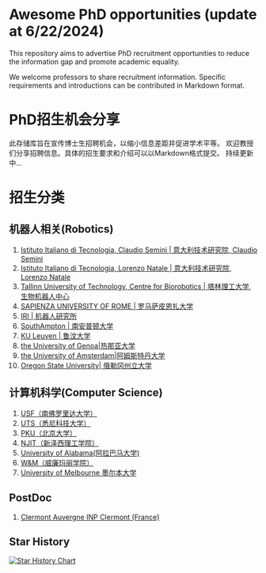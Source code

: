 # Awesome PhD opportunities (update at 6/22/2024)

This repository aims to advertise PhD recruitment opportunities to reduce the information gap and promote academic equality.

We welcome professors to share recruitment information. Specific requirements and introductions can be contributed in Markdown format.



# PhD招生机会分享


此存储库旨在宣传博士生招聘机会，以缩小信息差距并促进学术平等。
欢迎教授们分享招聘信息。具体的招生要求和介绍可以以Markdown格式提交。
持续更新中...

# 招生分类

## 机器人相关(Robotics)

1. [Istituto Italiano di Tecnologia, Claudio Semini | 意大利技术研究院, Claudio Semini](./Robotics/IIT-1.md)
2. [Istituto Italiano di Tecnologia, Lorenzo Natale | 意大利技术研究院, Lorenzo Natale](./Robotics/IIT-2.md)
3. [Tallinn University of Technology, Centre for Biorobotics | 塔林理工大学, 生物机器人中心](./Robotics/Tallinn%20University%20of%20Technology.md)
4. [SAPIENZA UNIVERSITY OF ROME | 罗马萨皮恩扎大学](./Robotics/SAPIENZA%20UNIVERSITY%20OF%20ROME.md)
5. [IRI | 机器人研究所](./Robotics/IRI.md)
6. [SouthAmpton | 南安普顿大学](./Robotics/SouthAmpton.md)
7. [KU Leuven | 鲁汶大学](./Robotics/Leuven.md)
8. [the University of Genoa|热那亚大学](./Robotics/the%20University%20of%20Genoa.md)
9. [the University of Amsterdam|阿姆斯特丹大学](./Robotics/Vrije_Universiteit_Amsterdam_Combined.md)
10. [Oregon State University| 俄勒冈州立大学](./Robotics/Oregon%20State%20University.md)



## 计算机科学(Computer Science)
1. [USF（南佛罗里达大学）](./Computer%20Science/USF.md)
2. [UTS（悉尼科技大学）](./Computer%20Science/USF.md)
3. [PKU（北京大学）](./Computer%20Science/PKU.md)
4. [NJIT（新泽西理工学院）](./Computer%20Science/NJIT.md)
5. [University of Alabama(阿拉巴马大学)](./Computer%20Science/University%20of%20Alabama.md)
6. [W&M（威廉玛丽学院）](./Computer%20Science/W&M.md)
7. [University of Melbourne 墨尔本大学](./Computer%20Science/University%20of%20Melbourne.md)



## PostDoc
1. [Clermont Auvergne INP Clermont (France)](./PostDoc-Robotics/Clermont_Auvergne_INP.md)


## Star History

[![Star History Chart](https://api.star-history.com/svg?repos=jfan1997/Awesome_PhD_Opportunities&type=Date)](https://star-history.com/#jfan1997/Awesome_PhD_Opportunities&Date)